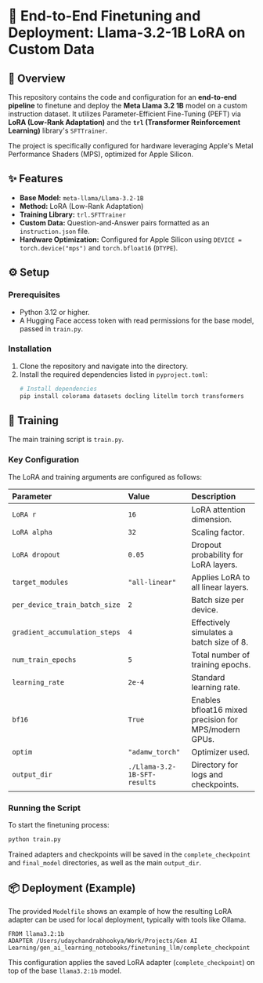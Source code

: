 # 🚀 End-to-End Finetuning and Deployment: Llama-3.2-1B LoRA on Custom Data

## 📄 Overview

This repository contains the code and configuration for an **end-to-end pipeline** to finetune and deploy the **Meta Llama 3.2 1B** model on a custom instruction dataset. It utilizes Parameter-Efficient Fine-Tuning (PEFT) via **LoRA (Low-Rank Adaptation)** and the **`trl` (Transformer Reinforcement Learning)** library's `SFTTrainer`.

The project is specifically configured for hardware leveraging Apple's Metal Performance Shaders (MPS), optimized for Apple Silicon.

## ✨ Features

  * **Base Model:** `meta-llama/Llama-3.2-1B`
  * **Method:** LoRA (Low-Rank Adaptation)
  * **Training Library:** `trl.SFTTrainer`
  * **Custom Data:** Question-and-Answer pairs formatted as an `instruction.json` file.
  * **Hardware Optimization:** Configured for Apple Silicon using `DEVICE = torch.device("mps")` and `torch.bfloat16` (`DTYPE`).
  
## ⚙️ Setup

### Prerequisites

  * Python 3.12 or higher.
  * A Hugging Face access token with read permissions for the base model, passed in `train.py`.

### Installation

1.  Clone the repository and navigate into the directory.
2.  Install the required dependencies listed in `pyproject.toml`:
    ```bash
    # Install dependencies
    pip install colorama datasets docling litellm torch transformers
    ```

## 🚀 Training

The main training script is `train.py`.

### Key Configuration

The LoRA and training arguments are configured as follows:

| Parameter | Value | Description |
| :--- | :--- | :--- |
| `LoRA r` | `16` | LoRA attention dimension. |
| `LoRA alpha` | `32` | Scaling factor. |
| `LoRA dropout` | `0.05` | Dropout probability for LoRA layers. |
| `target_modules` | `"all-linear"` | Applies LoRA to all linear layers. |
| `per_device_train_batch_size` | `2` | Batch size per device. |
| `gradient_accumulation_steps` | `4` | Effectively simulates a batch size of 8. |
| `num_train_epochs` | `5` | Total number of training epochs. |
| `learning_rate` | `2e-4` | Standard learning rate. |
| `bf16` | `True` | Enables bfloat16 mixed precision for MPS/modern GPUs. |
| `optim` | `"adamw_torch"` | Optimizer used. |
| `output_dir` | `./Llama-3.2-1B-SFT-results` | Directory for logs and checkpoints. |

### Running the Script

To start the finetuning process:

```bash
python train.py
```

Trained adapters and checkpoints will be saved in the `complete_checkpoint` and `final_model` directories, as well as the main `output_dir`.

## 📦 Deployment (Example)

The provided `Modelfile` shows an example of how the resulting LoRA adapter can be used for local deployment, typically with tools like Ollama.

```modelfile
FROM llama3.2:1b
ADAPTER /Users/udaychandrabhookya/Work/Projects/Gen AI Learning/gen_ai_learning_notebooks/finetuning_llm/complete_checkpoint
```

This configuration applies the saved LoRA adapter (`complete_checkpoint`) on top of the base `llama3.2:1b` model.

